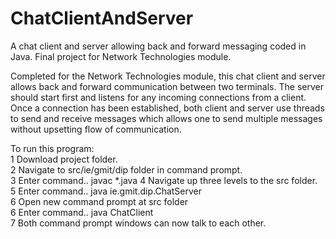 # ChatClientAndServer
A chat client and server allowing back and forward messaging coded in Java. Final project for Network Technologies module.

Completed for the Network Technologies module, this chat client and server allows back and forward communication
between two terminals. The server should start first and listens for any incoming connections from a client.
Once a connection has been established, both client and server use threads to send and receive messages which
allows one to send multiple messages without upsetting flow of communication.

To run this program:<br>
1 Download project folder.<br>
2 Navigate to src/ie/gmit/dip folder in command prompt.<br>
3 Enter command..   javac *.java
4 Navigate up three levels to the src folder.<br>
5 Enter command..   java ie.gmit.dip.ChatServer<br>
6 Open new command prompt at src folder<br>
6 Enter command..   java ChatClient<br>
7 Both command prompt windows can now talk to each other.<br>
